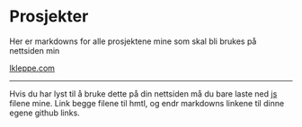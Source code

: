 # Prosjekter

Her er markdowns for alle prosjektene mine som skal bli brukes på nettsiden min

[lkleppe.com](https://lkleppe.com)


---

Hvis du har lyst til å bruke dette på din nettsiden må du bare laste ned [js](https://github.com/Werhww/markdown/tree/main/js) filene mine.
Link begge filene til hmtl, og endr markdowns linkene til dinne egene github links.

